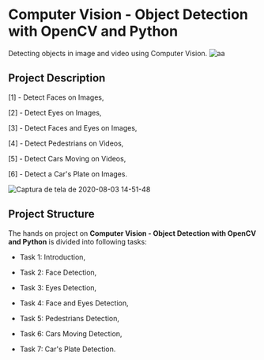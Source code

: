 # Computer Vision - Object Detection with OpenCV and Python

Detecting objects in image and video using Computer Vision. ![aa](https://user-images.githubusercontent.com/65929471/89193696-c1a99980-d57c-11ea-86d3-9ae0796bf046.gif)


## Project Description

[1] - Detect Faces on Images,

[2] - Detect Eyes on Images,

[3] - Detect Faces and Eyes on Images,

[4] - Detect Pedestrians on Videos,

[5] - Detect Cars Moving on Videos,

[6] - Detect a Car's Plate on Images.

![Captura de tela de 2020-08-03 14-51-48](https://user-images.githubusercontent.com/65929471/89211970-0a6f4b80-d599-11ea-835d-17931058ee66.png)

## Project Structure
The hands on project on **Computer Vision - Object Detection with OpenCV and Python** is divided into following tasks:

- Task 1: Introduction,

- Task 2: Face Detection,

- Task 3: Eyes Detection,

- Task 4: Face and Eyes Detection,

- Task 5: Pedestrians Detection,

- Task 6: Cars Moving Detection,

- Task 7: Car's Plate Detection.
